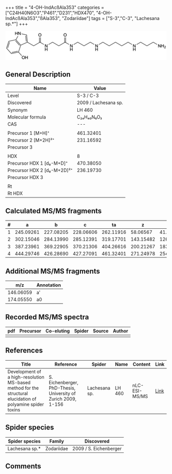 +++
title = "4-OH-IndAcßAla353"
categories = ["C24H40N6O3","P461","D231","HDX470",
"4-OH-IndAcßAla353","ßAla353",
"Zodariidae"]
tags = ["S-3","C-3",
"Lachesana sp.*"]
+++

![](/img/4-OH-IndAcbAla353.png)

## General Description

| Name                        | Value                |
|-----------------------------|----------------------|
| Level                       | S-3 / C-3                   |
| Discovered                  | 2009 / Lachesana sp. |
| Synonym                     | LH 460               |
| Molecular formula           | C₂₄H₄₀N₆O₃           |
| CAS                         | ---                  |
|                             |                      |
| Precursor 1 [M+H]⁺          | 461.32401            |
| Precursor 2 [M+2H]²⁺        | 231.16592            |
| Precursor 3                 |                      |
|                             |                      |
| HDX                         | 8                    |
| Precursor HDX 1 [d₈-M+D]⁺   | 470.38050            |
| Precursor HDX 2 [d₈-M+2D]²⁺ | 236.19730            |
| Precursor HDX 3             |                      |
|                             |                      |
| Rt                          |                      |
| Rt HDX                      |                      |

## Calculated MS/MS fragments

| # | a         | b         | c         | ta        | z         | y         | tz        |
|---|-----------|-----------|-----------|-----------|-----------|-----------|-----------|
| 1 | 245.09261 | 227.08205 | 228.06606 | 262.11916 | 58.06567  | 41.03912  | 75.09222  |
| 2 | 302.15046 | 284.13990 | 285.12391 | 319.17701 | 143.15482 | 126.12827 | 160.18137 |
| 3 | 387.23961 | 369.22905 | 370.21306 | 404.26616 | 200.21267 | 183.18612 | 217.23922 |
| 4 | 444.29746 | 426.28690 | 427.27091 | 461.32401 | 271.24978 | 254.22323 | 288.27633 |

## Additional MS/MS fragments

| m/z       | Annotation |
|-----------|------------|
| 146.06059    | a'   |
| 174.05550    | a0   |

## Recorded MS/MS spectra

| pdf | Precursor | Co-eluting | Spider | Source | Author |
|-----|-----------|------------|--------|--------|--------|
|     |           |            |        |        |        |

## References

| Title     | Reference   | Spider    | Name   | Content  | Link |
|-----------|-------------|-----------|--------|----------|-----|
| Development of a high-resolution MS-based method for the structural elucidation of polyamine spider toxins| S. Eichenberger, PhD-Thesis, University of Zurich 2009, 1-156 | Lachesana sp. | LH 460 | nLC-ESI-MS/MS | [Link](https://www.zora.uzh.ch/id/eprint/12787/1/Eichenberger.pdf) |

## Spider species

| Spider species | Family     | Discovered             |
|----------------|------------|------------------------|
| Lachesana sp.* | Zodariidae | 2009 / S. Eichenberger |

## Comments